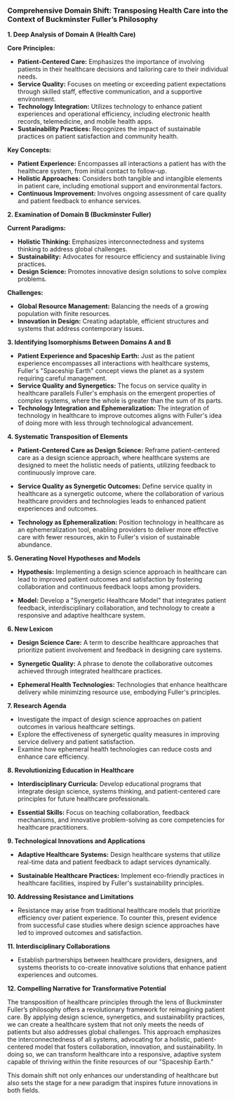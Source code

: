 ### Comprehensive Domain Shift: Transposing Health Care into the Context of Buckminster Fuller’s Philosophy

**1. Deep Analysis of Domain A (Health Care)**

**Core Principles:**
- **Patient-Centered Care:** Emphasizes the importance of involving patients in their healthcare decisions and tailoring care to their individual needs.
- **Service Quality:** Focuses on meeting or exceeding patient expectations through skilled staff, effective communication, and a supportive environment.
- **Technology Integration:** Utilizes technology to enhance patient experiences and operational efficiency, including electronic health records, telemedicine, and mobile health apps.
- **Sustainability Practices:** Recognizes the impact of sustainable practices on patient satisfaction and community health.

**Key Concepts:**
- **Patient Experience:** Encompasses all interactions a patient has with the healthcare system, from initial contact to follow-up.
- **Holistic Approaches:** Considers both tangible and intangible elements in patient care, including emotional support and environmental factors.
- **Continuous Improvement:** Involves ongoing assessment of care quality and patient feedback to enhance services.

**2. Examination of Domain B (Buckminster Fuller)**

**Current Paradigms:**
- **Holistic Thinking:** Emphasizes interconnectedness and systems thinking to address global challenges.
- **Sustainability:** Advocates for resource efficiency and sustainable living practices.
- **Design Science:** Promotes innovative design solutions to solve complex problems.

**Challenges:**
- **Global Resource Management:** Balancing the needs of a growing population with finite resources.
- **Innovation in Design:** Creating adaptable, efficient structures and systems that address contemporary issues.

**3. Identifying Isomorphisms Between Domains A and B**

- **Patient Experience and Spaceship Earth:** Just as the patient experience encompasses all interactions with healthcare systems, Fuller's "Spaceship Earth" concept views the planet as a system requiring careful management.
- **Service Quality and Synergetics:** The focus on service quality in healthcare parallels Fuller's emphasis on the emergent properties of complex systems, where the whole is greater than the sum of its parts.
- **Technology Integration and Ephemeralization:** The integration of technology in healthcare to improve outcomes aligns with Fuller's idea of doing more with less through technological advancement.

**4. Systematic Transposition of Elements**

- **Patient-Centered Care as Design Science:** Reframe patient-centered care as a design science approach, where healthcare systems are designed to meet the holistic needs of patients, utilizing feedback to continuously improve care.
  
- **Service Quality as Synergetic Outcomes:** Define service quality in healthcare as a synergetic outcome, where the collaboration of various healthcare providers and technologies leads to enhanced patient experiences and outcomes.

- **Technology as Ephemeralization:** Position technology in healthcare as an ephemeralization tool, enabling providers to deliver more effective care with fewer resources, akin to Fuller's vision of sustainable abundance.

**5. Generating Novel Hypotheses and Models**

- **Hypothesis:** Implementing a design science approach in healthcare can lead to improved patient outcomes and satisfaction by fostering collaboration and continuous feedback loops among providers.
  
- **Model:** Develop a "Synergetic Healthcare Model" that integrates patient feedback, interdisciplinary collaboration, and technology to create a responsive and adaptive healthcare system.

**6. New Lexicon**

- **Design Science Care:** A term to describe healthcare approaches that prioritize patient involvement and feedback in designing care systems.
  
- **Synergetic Quality:** A phrase to denote the collaborative outcomes achieved through integrated healthcare practices.

- **Ephemeral Health Technologies:** Technologies that enhance healthcare delivery while minimizing resource use, embodying Fuller's principles.

**7. Research Agenda**

- Investigate the impact of design science approaches on patient outcomes in various healthcare settings.
- Explore the effectiveness of synergetic quality measures in improving service delivery and patient satisfaction.
- Examine how ephemeral health technologies can reduce costs and enhance care efficiency.

**8. Revolutionizing Education in Healthcare**

- **Interdisciplinary Curricula:** Develop educational programs that integrate design science, systems thinking, and patient-centered care principles for future healthcare professionals.
  
- **Essential Skills:** Focus on teaching collaboration, feedback mechanisms, and innovative problem-solving as core competencies for healthcare practitioners.

**9. Technological Innovations and Applications**

- **Adaptive Healthcare Systems:** Design healthcare systems that utilize real-time data and patient feedback to adapt services dynamically.
  
- **Sustainable Healthcare Practices:** Implement eco-friendly practices in healthcare facilities, inspired by Fuller's sustainability principles.

**10. Addressing Resistance and Limitations**

- Resistance may arise from traditional healthcare models that prioritize efficiency over patient experience. To counter this, present evidence from successful case studies where design science approaches have led to improved outcomes and satisfaction.

**11. Interdisciplinary Collaborations**

- Establish partnerships between healthcare providers, designers, and systems theorists to co-create innovative solutions that enhance patient experiences and outcomes.

**12. Compelling Narrative for Transformative Potential**

The transposition of healthcare principles through the lens of Buckminster Fuller’s philosophy offers a revolutionary framework for reimagining patient care. By applying design science, synergetics, and sustainability practices, we can create a healthcare system that not only meets the needs of patients but also addresses global challenges. This approach emphasizes the interconnectedness of all systems, advocating for a holistic, patient-centered model that fosters collaboration, innovation, and sustainability. In doing so, we can transform healthcare into a responsive, adaptive system capable of thriving within the finite resources of our "Spaceship Earth." 

This domain shift not only enhances our understanding of healthcare but also sets the stage for a new paradigm that inspires future innovations in both fields.